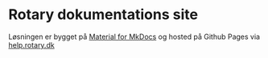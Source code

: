 # Rotary dokumentations site

Løsningen er bygget på [Material for MkDocs](https://squidfunk.github.io/mkdocs-material/) og hosted på Github Pages via [help.rotary.dk](https://help.rotary.dk)